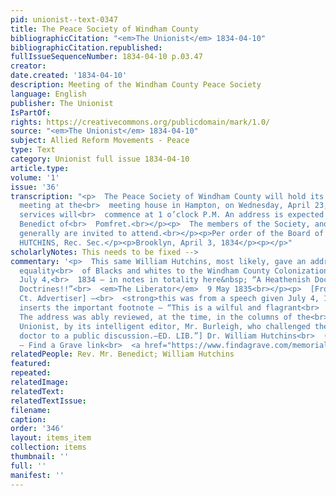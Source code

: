 ```yaml
---
pid: unionist--text-0347
title: The Peace Society of Windham County
bibliographicCitation: "<em>The Unionist</em> 1834-04-10"
bibliographicCitation.republished: 
fullIssueSequenceNumber: 1834-04-10 p.03.47
creator: 
date.created: '1834-04-10'
description: Meeting of the Windham County Peace Society
language: English
publisher: The Unionist
IsPartOf: 
rights: https://creativecommons.org/publicdomain/mark/1.0/
source: "<em>The Unionist</em> 1834-04-10"
subject: Allied Reform Movements - Peace
type: Text
category: Unionist full issue 1834-04-10
article.type: 
volume: '1'
issue: '36'
transcription: "<p>  The Peace Society of Windham County will hold its semi-annual
  meeting at the<br>  meeting house in Hampton, on Wednesday, April 23, 1834. Public
  services will<br>  commence at 1 o’clock P.M. An address is expected from Rev. Mr.
  Benedict of<br>  Pomfret.<br></p><p>  The members of the Society, and the public
  generally are invited to attend.<br></p><p>Per order of the Board of Directors.</p><p>Wm.
  HUTCHINS, Rec. Sec.</p><p>Brooklyn, April 3, 1834</p><p></p>"
scholarlyNotes: This needs to be fixed -->
commentary: '<p>  This same William Hutchins, most likely, gave an address declaiming
  equality<br>  of Blacks and whites to the Windham County Colonization Society on
  July 4,<br>  1834 – in notes in totality here&nbsp; “A Heathenish Doctor: Genuine<br>  Colonization
  Doctrines!!”<br>  <em>The Liberator</em>  9 May 1835<br></p><p>  [From the Brooklyn,
  Ct. Advertiser] –<br>  <strong>this was from a speech given July 4, 1834</strong>  [WLG
  inserts the important footnote – “This is a wilful and flagrant<br>  falsehood.
  The address was ably reviewed, at the time, in the columns of the<br>  Brooklyn
  Unionist, by its intelligent editor, Mr. Burleigh, who challenged the<br>  heathenish
  doctor to a public discussion.—ED. LIB.”] Dr. William Hutchins<br>  (1804-1845)
  – Find a Grave link<br>  <a href="https://www.findagrave.com/memorial/115911613/william-hutchins">    here<br>  </a></p>'
relatedPeople: Rev. Mr. Benedict; William Hutchins
featured: 
repeated: 
relatedImage: 
relatedText: 
relatedTextIssue: 
filename: 
caption: 
order: '346'
layout: items_item
collection: items
thumbnail: ''
full: ''
manifest: ''
---
```

